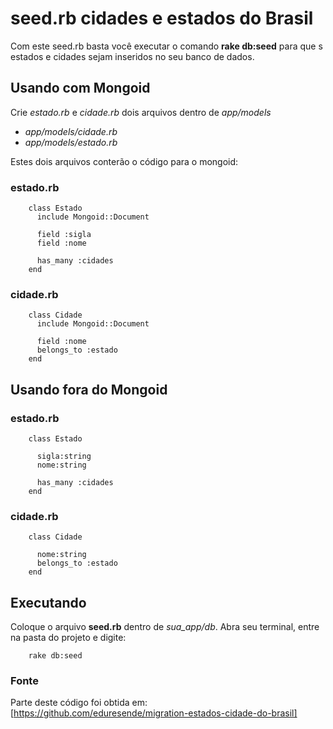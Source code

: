 seed.rb cidades e estados do Brasil
===================================

Com este seed.rb basta você executar o comando **rake db:seed** para que s estados e cidades sejam inseridos no seu banco de dados.

Usando com Mongoid
------------------
Crie *estado.rb* e *cidade.rb* dois arquivos dentro de *app/models*

+ *app/models/cidade.rb*
+ *app/models/estado.rb*

Estes dois arquivos conterão o código para o mongoid:

### estado.rb
        class Estado
          include Mongoid::Document
  
          field :sigla
          field :nome
  
          has_many :cidades
        end

### cidade.rb
        class Cidade
          include Mongoid::Document

          field :nome
          belongs_to :estado
        end

Usando fora do Mongoid
-----------------------
### estado.rb
        class Estado
  
          sigla:string
          nome:string
  
          has_many :cidades
        end

### cidade.rb
        class Cidade

          nome:string
          belongs_to :estado
        end

Executando
----------
Coloque o arquivo **seed.rb**  dentro de *sua_app/db*.
Abra seu terminal, entre na pasta do projeto e digite:

        rake db:seed

### Fonte
Parte deste código foi obtida em: [https://github.com/eduresende/migration-estados-cidade-do-brasil]

[https://github.com/eduresende/migration-estados-cidade-do-brasil]: https://github.com/eduresende/migration-estados-cidade-do-brasil]
